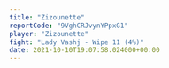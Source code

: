 ```yaml
---
title: "Zizounette"
reportCode: "9VghCRJvynYPpxG1"
player: "Zizounette"
fight: "Lady Vashj - Wipe 11 (4%)"
date: 2021-10-10T19:07:58.024000+00:00
---
```


